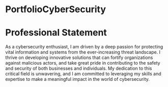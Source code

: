 # PortfolioCyberSecurity

# Professional Statement

As a cybersecurity enthusiast, I am driven by a deep passion for protecting vital information and systems from the ever-increasing threat landscape. I thrive on developing innovative solutions that can fortify organizations against malicious actors, and take great pride in contributing to the safety and security of both businesses and individuals. My dedication to this critical field is unwavering, and I am committed to leveraging my skills and expertise to make a meaningful impact in the world of cybersecurity.
